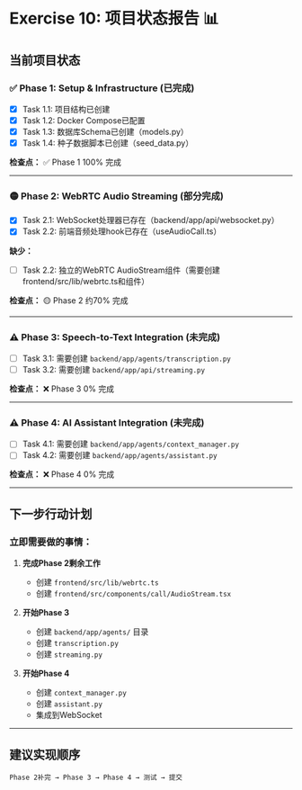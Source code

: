 # Exercise 10: 项目状态报告 📊

## 当前项目状态

### ✅ Phase 1: Setup & Infrastructure (已完成)
- [x] Task 1.1: 项目结构已创建
- [x] Task 1.2: Docker Compose已配置
- [x] Task 1.3: 数据库Schema已创建（models.py）
- [x] Task 1.4: 种子数据脚本已创建（seed_data.py）

**检查点：** ✅ Phase 1 100% 完成

---

### 🟡 Phase 2: WebRTC Audio Streaming (部分完成)
- [x] Task 2.1: WebSocket处理器已存在（backend/app/api/websocket.py）
- [x] Task 2.2: 前端音频处理hook已存在（useAudioCall.ts）

**缺少：** 
- [ ] Task 2.2: 独立的WebRTC AudioStream组件（需要创建frontend/src/lib/webrtc.ts和组件）

**检查点：** 🟡 Phase 2 约70% 完成

---

### ⚠️ Phase 3: Speech-to-Text Integration (未完成)
- [ ] Task 3.1: 需要创建 `backend/app/agents/transcription.py`
- [ ] Task 3.2: 需要创建 `backend/app/api/streaming.py`

**检查点：** ❌ Phase 3 0% 完成

---

### ⚠️ Phase 4: AI Assistant Integration (未完成)  
- [ ] Task 4.1: 需要创建 `backend/app/agents/context_manager.py`
- [ ] Task 4.2: 需要创建 `backend/app/agents/assistant.py`

**检查点：** ❌ Phase 4 0% 完成

---

## 下一步行动计划

### 立即需要做的事情：

1. **完成Phase 2剩余工作**
   - 创建 `frontend/src/lib/webrtc.ts`
   - 创建 `frontend/src/components/call/AudioStream.tsx`

2. **开始Phase 3**
   - 创建 `backend/app/agents/` 目录
   - 创建 `transcription.py`
   - 创建 `streaming.py`

3. **开始Phase 4**
   - 创建 `context_manager.py`
   - 创建 `assistant.py`
   - 集成到WebSocket

---

## 建议实现顺序

```
Phase 2补完 → Phase 3 → Phase 4 → 测试 → 提交
```

